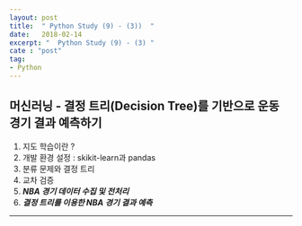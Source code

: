 ```yaml
---
layout: post
title:  " Python Study (9) - (3))  "
date:   2018-02-14
excerpt: "  Python Study (9) - (3) "
cate : "post"
tag:
- Python
---
```


## 머신러닝 - 결정 트리(Decision Tree)를 기반으로 운동 경기 결과 예측하기

1. 지도 학습이란 ?
2. 개발 환경 설정 : skikit-learn과 pandas
3. 분류 문제와 결정 트리
4. 교차 검증
5. **_NBA 경기 데이터 수집 및 전처리_**
6. **_결정 트리를 이용한 NBA 경기 결과 예측_**

---

